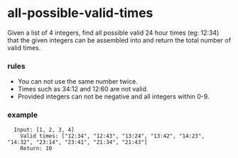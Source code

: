 # all-possible-valid-times
Given a list of 4 integers, find all possible valid 24 hour times (eg: 12:34) that the given integers can be assembled into and return the total number of valid times.

### rules
- You can not use the same number twice.
- Times such as 34:12 and 12:60 are not valid.
- Provided integers can not be negative and all integers within 0-9.

### example
```
  Input: [1, 2, 3, 4]
	Valid times: ["12:34", "12:43", "13:24", "13:42", "14:23", "14:32", "23:14", "23:41", "21:34", "21:43"]
	Return: 10
```
